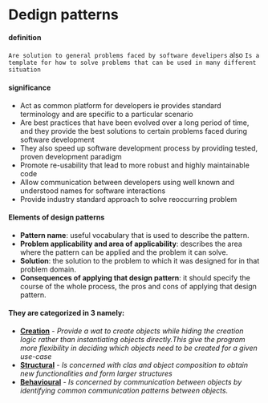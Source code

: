 # Dedign patterns

#### definition
`
Are solution to general problems faced by software develipers
`
also
`Is a template for how to solve problems that can be used in many different situation`

#### significance
- Act as common platform for developers ie provides standard terminology  and are specific to a particular scenario
- Are best practices that have been evolved over a long period of time, and they provide the best solutions to certain problems faced  during software development
- They also speed up software development process by providing tested, proven development paradigm
- Promote re-usability that lead to more robust and highly maintainable code
- Allow communication between developers using well known and understood names for software interactions
- Provide industry standard approach to solve reoccurring problem


#### Elements of design patterns
- **Pattern name**: useful vocabulary that is used to describe the pattern.
- **Problem applicability and area of applicability**: describes the area where the pattern can be applied and the problem it can solve.
- **Solution**: the solution to the problem to which it was designed for in that problem domain.
- **Consequences of applying that design pattern**: it should specify the course of the whole process, the pros and cons of applying that design pattern.

#### They are categorized in 3 namely:
- **[Creation](./creational)** - _Provide a wat to create objects while hiding the creation logic rather than instantiating objects directly.This give the program more flexibility in deciding which objects need to be created for a given use-case_
- **[Structural](./structural)** - _Is concerned with clas and object composition to obtain new functionalities and form larger structures_
- **[Behavioural](./behavioural/readme.md)** - _Is concerned by communication between objects by identifying common communication patterns between objects._
